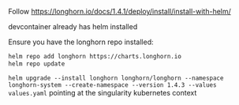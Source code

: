 Follow https://longhorn.io/docs/1.4.1/deploy/install/install-with-helm/

devcontainer already has helm installed

Ensure you have the longhorn repo installed:

```bash
helm repo add longhorn https://charts.longhorn.io
helm repo update
```

`helm upgrade --install longhorn longhorn/longhorn --namespace longhorn-system --create-namespace --version 1.4.3 --values values.yaml` pointing at the singularity kubernetes context